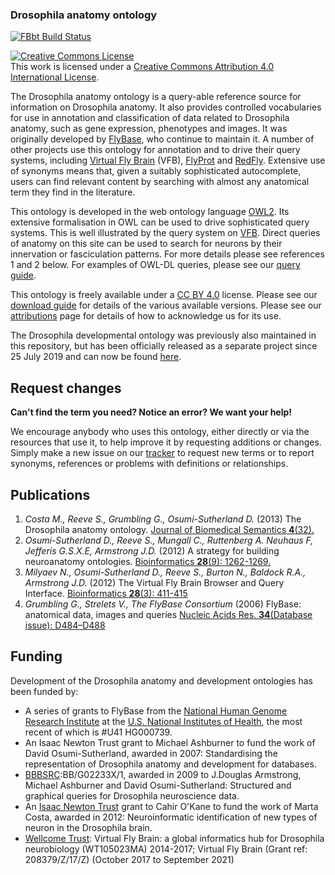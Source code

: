 ### Drosophila anatomy ontology

[![FBbt Build Status](https://app.travis-ci.com/FlyBase/drosophila-anatomy-developmental-ontology.svg?branch=master)](https://app.travis-ci.com/FlyBase/drosophila-anatomy-developmental-ontology)

<a rel="license" href="http://creativecommons.org/licenses/by/4.0/"><img alt="Creative Commons License" style="border-width:0" src="https://i.creativecommons.org/l/by/4.0/88x31.png" /></a><br />This work is licensed under a <a rel="license" href="http://creativecommons.org/licenses/by/4.0/">Creative Commons Attribution 4.0 International License</a>.

The Drosophila anatomy ontology is a query-able reference source for information on Drosophila anatomy.  It also provides controlled vocabularies for use in annotation and classification of data related to Drosophila anatomy, such as gene expression, phenotypes and images.  It was originally developed by [FlyBase](http://www.flybase.org), who continue to maintain it.  A number of other projects use this ontology for annotation and to drive their query systems, including [Virtual Fly Brain](http://www.virtualflybrain.org) (VFB), [FlyProt](http://www.flyprot.org/) and [RedFly](http://redfly.ccr.buffalo.edu).  Extensive use of synonyms means that, given a suitably sophisticated autocomplete, users can find relevant content by searching with almost any anatomical term they find in the literature.

This ontology is developed in the web ontology language [OWL2](http://www.w3.org/TR/owl2-primer/).  Its extensive formalisation in OWL can be used to drive sophisticated query systems. This is well illustrated by the query system on [VFB](http://www.virtualflybrain.org).  Direct queries of anatomy on this site can be used to search for neurons by their innervation or fasciculation patterns. For more details please see references 1 and 2 below. For examples of OWL-DL queries, please see our [query guide](https://github.com/FlyBase/drosophila-anatomy-developmental-ontology/wiki/Query-guide).

This ontology is freely available under a [CC BY 4.0](LICENSE) license. Please see our [download guide](https://github.com/mmc46/drosophila-anatomy-developmental-ontology/wiki/Download-guide) for details of the various available versions. Please see our [attributions](https://github.com/mmc46/drosophila-anatomy-developmental-ontology/wiki/Attribution)  page for details of how to acknowledge us for its use.

The Drosophila developmental ontology was previously also maintained in this repository, but has been officially released as a separate project since 25 July 2019 and can now be found [here](https://github.com/FlyBase/drosophila-developmental-ontology).

## Request changes

__Can't find the term you need? Notice an error?  We want your help!__

We encourage anybody who uses this ontology, either directly or via the resources that use it, to help improve it by requesting additions or changes. Simply make a new issue on our [tracker](https://github.com/FlyBase/drosophila-anatomy-developmental-ontology/issues) to request new terms or to report synonyms, references or problems with definitions or relationships.

## Publications

 1. _Costa M., Reeve S., Grumbling G., Osumi-Sutherland D._ (2013) The Drosophila anatomy ontology. [Journal of Biomedical Semantics __4__(32).](http://dx.doi.org/10.1186/2041-1480-4-32)
 2. _Osumi-Sutherland D., Reeve S., Mungall C., Ruttenberg A. Neuhaus F, Jefferis G.S.X.E, Armstrong J.D._ (2012) A strategy for building neuroanatomy ontologies. [Bioinformatics __28__(9): 1262-1269.](http://dx.doi.org/10.1093/bioinformatics/bts113)
 3. _Milyaev N., Osumi-Sutherland D., Reeve S., Burton N., Baldock R.A., Armstrong J.D._ (2012) The Virtual Fly Brain Browser and Query Interface. [Bioinformatics __28__(3): 411-415](http://dx.doi.org/10.1093/bioinformatics/btr677)
 4. _Grumbling G., Strelets V., The FlyBase Consortium_ (2006) FlyBase: anatomical data, images and queries [Nucleic Acids Res. __34__(Database issue): D484–D488](http://dx.doi.org/10.1093/nar/gkj068)

## Funding

Development of the Drosophila anatomy and development ontologies has been funded by:

  * A series of grants to FlyBase from the [National Human Genome Research Institute](http://www.genome.gov/) at the [U.S. National Institutes of Health](http://www.nih.gov/), the most recent of which is #U41 HG000739. 
  * An Isaac Newton Trust grant to Michael Ashburner to fund the work of David Osumi-Sutherland, awarded in 2007: Standardising the representation of Drosophila anatomy and development for databases.
  * [BBBSRC](https://bbsrc.ukri.org/):BB/G02233X/1, awarded in 2009 to J.Douglas Armstrong, Michael Ashburner and David Osumi-Sutherland: Structured and graphical queries for Drosophila neuroscience data.
  * An [Isaac Newton Trust](https://www.newtontrust.cam.ac.uk/) grant to Cahir O'Kane to fund the work of Marta Costa, awarded in 2012: Neuroinformatic identification of new types of neuron in the Drosophila brain. 
  * [Wellcome Trust](http://www.wellcome.ac.uk/): Virtual Fly Brain: a global informatics hub for Drosophila neurobiology (WT105023MA) 2014-2017;  Virtual Fly Brain (Grant ref: 208379/Z/17/Z) (October 2017 to September 2021)
